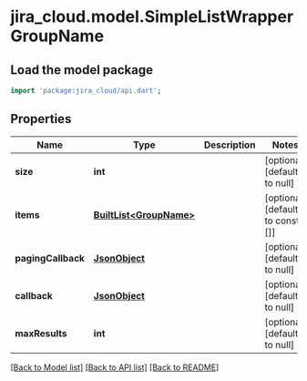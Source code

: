 # jira_cloud.model.SimpleListWrapperGroupName

## Load the model package
```dart
import 'package:jira_cloud/api.dart';
```

## Properties
Name | Type | Description | Notes
------------ | ------------- | ------------- | -------------
**size** | **int** |  | [optional] [default to null]
**items** | [**BuiltList&lt;GroupName&gt;**](GroupName.md) |  | [optional] [default to const []]
**pagingCallback** | [**JsonObject**](.md) |  | [optional] [default to null]
**callback** | [**JsonObject**](.md) |  | [optional] [default to null]
**maxResults** | **int** |  | [optional] [default to null]

[[Back to Model list]](../README.md#documentation-for-models) [[Back to API list]](../README.md#documentation-for-api-endpoints) [[Back to README]](../README.md)


